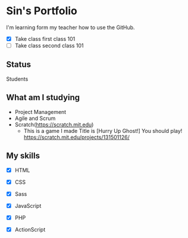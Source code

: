 # Sin's Portfolio
I'm learning form my teacher how to use the GitHub.

- [x] Take class first class 101
- [ ] Take class second class 101

## Status
Students

## What am I studying
- Project Management
- Agile and Scrum
- Scratch(https://scratch.mit.edu)
  - This is a game I made
    Title is [Hurry Up Ghost!] You should play!
  https://scratch.mit.edu/projects/131501126/

## My skills
- [x] HTML
- [x] CSS
- [x] Sass
- [x] JavaScript
- [x] PHP
- [x] ActionScript


